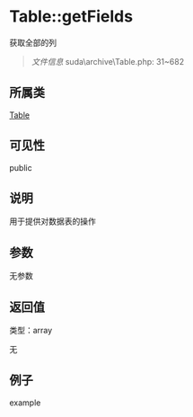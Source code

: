 # Table::getFields

获取全部的列

> *文件信息* suda\archive\Table.php: 31~682

## 所属类 

[Table](../Table.md)

## 可见性

 public 

## 说明


用于提供对数据表的操作



## 参数


无参数


## 返回值

类型：array

无



## 例子

example